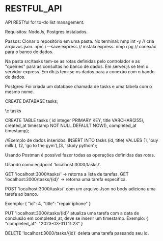 # RESTFUL_API
API RESTful for to-do list management.

Requisitos: NodeJs, Postgres instalados.

Passos:
Clonar o repositório em uma pasta.
No terminal:
nmp int -y // cria arquivos json.
npm i --save express // instala express.
nmp i pg // conexão para o banco de dados.

Na pasta src/tasks tem-se as rotas definidas pelo controlador e as "queiries" para as consultas no banco de dados. 
Em server.js se tem o servidor express. Em db.js tem-se os dados para a conexão com o bando de dados.

Postgres:
Foi criada um database chamada de tasks e uma tabela com o mesmo nome.

CREATE DATABASE tasks;

\c tasks

CREATE TABLE tasks (
id integer PRIMARY KEY,
title VARCHAR(255),
created_at timestamp NOT NULL DEFAULT NOW(),
completed_at timestamp);

//Exemplo de dados inseridos.
INSERT INTO tasks (id, title)
VALUES (1, 'buy milk'), (2, 'go to the gym'),(3, 'study python');

Usando Postman é possível fazer todas as operações definidas das rotas.

Usando como endpoint 'localhost:3000/tasks/'.

GET 'localhost:3000/tasks/' -> retorna a lista de tarefas.
GET 'localhost:3000/tasks/{id}' -> retorna uma tarefa especifica.

POST 'localhost:3000/tasks/' com um arquivo Json no body adiciona uma tarefa ao banco.

Exemplo:
{
    "id": 4,
    "title": "repair iphone"
}

PUT 'localhost:3000/tasks/{id}' atualiza uma tarefa com a data de conclusão em completed_at, deve se inserir um timestamp.
Exemplo:
{
"completed_at": "2023-03-31T11:23"
}

DELETE 'localhost:3000/tasks/{id}' deleta uma tarefa passando seu id.

